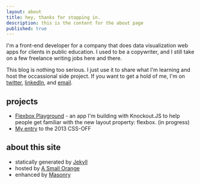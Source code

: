 ```yaml
---
layout: about
title: hey, thanks for stopping in.
description: this is the content for the about page
published: true
---
```

I'm a front-end developer for a company that does data visualization web apps for clients in public education. I used to be a copywriter, and I still take on a few freelance writing jobs here and there.

This blog is nothing too serious. I just use it to share what I'm learning and host the occassional side project. If you want to get a hold of me, I'm on [twitter](http://twitter.com/_brycepj), [linkedIn](http://www.linkedin.com/in/brycepj/), and [email](mailto:brycepj@gmail.com).  


## projects

- [Flexbox Playground](http://devbryce.com/flexbox) - an app I'm building with Knockout.JS to help people get familiar with the new layout property: flexbox. (in progress)
- [My entry](http://devbryce.com/css-off) to the 2013 CSS-OFF

## about this site

- statically generated by [Jekyll](http://jekyllrb.com)
- hosted by [A Small Orange](http://asmallorange.com)
- enhanced by [Masonry](http://masonry.desandro.com)
